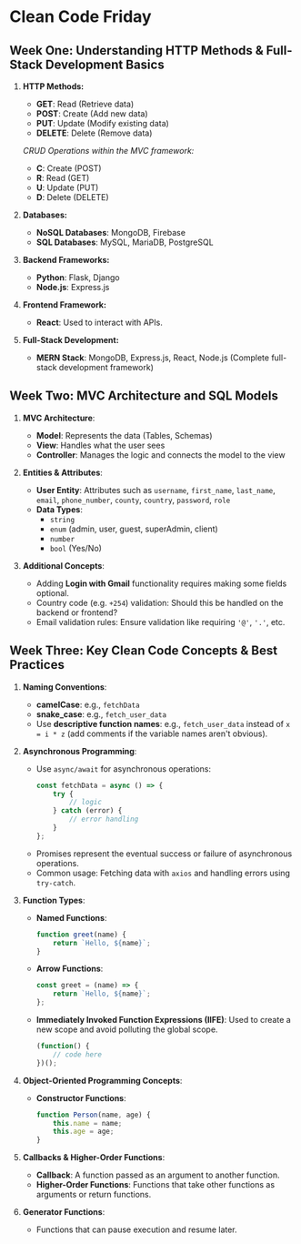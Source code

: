 
# Clean Code Friday

## Week One: Understanding HTTP Methods & Full-Stack Development Basics

1. **HTTP Methods:**
   - **GET**: Read (Retrieve data)
   - **POST**: Create (Add new data)
   - **PUT**: Update (Modify existing data)
   - **DELETE**: Delete (Remove data)

   *CRUD Operations within the MVC framework:*
   - **C**: Create (POST)
   - **R**: Read (GET)
   - **U**: Update (PUT)
   - **D**: Delete (DELETE)

2. **Databases:**
   - **NoSQL Databases**: MongoDB, Firebase
   - **SQL Databases**: MySQL, MariaDB, PostgreSQL

3. **Backend Frameworks:**
   - **Python**: Flask, Django
   - **Node.js**: Express.js

4. **Frontend Framework:**
   - **React**: Used to interact with APIs.

5. **Full-Stack Development:**
   - **MERN Stack**: MongoDB, Express.js, React, Node.js (Complete full-stack development framework)

## Week Two: MVC Architecture and SQL Models

1. **MVC Architecture**:
   - **Model**: Represents the data (Tables, Schemas)
   - **View**: Handles what the user sees
   - **Controller**: Manages the logic and connects the model to the view

2. **Entities & Attributes**:
   - **User Entity**: Attributes such as `username`, `first_name`, `last_name`, `email`, `phone_number`, `county`, `country`, `password`, `role`
   - **Data Types**: 
     - `string`
     - `enum` (admin, user, guest, superAdmin, client)
     - `number`
     - `bool` (Yes/No)

3. **Additional Concepts**:
   - Adding **Login with Gmail** functionality requires making some fields optional.
   - Country code (e.g. `+254`) validation: Should this be handled on the backend or frontend?
   - Email validation rules: Ensure validation like requiring `'@'`, `'.'`, etc.

## Week Three: Key Clean Code Concepts & Best Practices

1. **Naming Conventions**:
   - **camelCase**: e.g., `fetchData`
   - **snake_case**: e.g., `fetch_user_data`
   - Use **descriptive function names**: e.g., `fetch_user_data` instead of `x = i * z` (add comments if the variable names aren't obvious).

2. **Asynchronous Programming**:
   - Use `async/await` for asynchronous operations:
     ```javascript
     const fetchData = async () => {
         try {
             // logic
         } catch (error) {
             // error handling
         }
     };
     ```
   - Promises represent the eventual success or failure of asynchronous operations.
   - Common usage: Fetching data with `axios` and handling errors using `try-catch`.

3. **Function Types**:
   - **Named Functions**: 
     ```javascript
     function greet(name) {
         return `Hello, ${name}`;
     }
     ```
   - **Arrow Functions**: 
     ```javascript
     const greet = (name) => {
         return `Hello, ${name}`;
     };
     ```
   - **Immediately Invoked Function Expressions (IIFE)**: Used to create a new scope and avoid polluting the global scope.
     ```javascript
     (function() {
         // code here
     })();
     ```

4. **Object-Oriented Programming Concepts**:
   - **Constructor Functions**:
     ```javascript
     function Person(name, age) {
         this.name = name;
         this.age = age;
     }
     ```

5. **Callbacks & Higher-Order Functions**:
   - **Callback**: A function passed as an argument to another function.
   - **Higher-Order Functions**: Functions that take other functions as arguments or return functions.

6. **Generator Functions**:
   - Functions that can pause execution and resume later.
